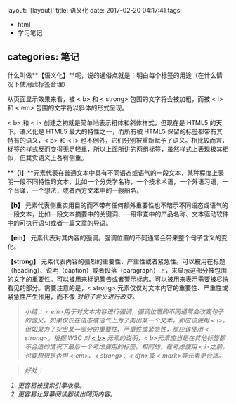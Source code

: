 layout: '[layout]'
title: 语义化
date: 2017-02-20 04:17:41
tags:
- html
- 学习笔记

categories: 笔记
---


什么叫做**【语义化】**呢，说的通俗点就是：明白每个标签的用途（在什么情况下使用此标签合理）

<!--more-->

从页面显示效果来看，被 < b> 和 < strong> 包围的文字将会被加粗，而被 < i> 和 < em> 包围的文字将以斜体的形式呈现。

< b> 和 < i> 创建之初就是简单地表示粗体和斜体样式，但现在是 HTML5 的天下。语义化是 HTML5 最大的特性之一，而所有被 HTML5 保留的标签都带有其特有的语义，< b> 和 < i> 也不例外，它们分别被重新赋予了语义。相比较而言，标签的样式反而变得无足轻重，所以上面所讲的两组标签，虽然样式上表现极其相似，但其实语义上各有侧重。

**【i】**元素代表在普通文本中具有不同语态或语气的一段文本，某种程度上表明一段不同特性的文本，比如一个分类学名称，一个技术术语，一个外语习语，一个音译，一个想法，或者西方文本中的一艘船名。

**【b】** 元素代表侧重实用目的而不带有任何额外重要性也不暗示不同语态或语气的一段文本，比如一段文本摘要中的关键词、一段审查中的产品名称、文本驱动软件中的可执行语句或者一篇文章的导语。

**【em】** 元素代表对其内容的强调。强调位置的不同通常会带来整个句子含义的变化。

**【strong】**  元素代表内容的强烈的重要性、严重性或者紧急性。可以被用在标题（heading）、说明（caption）或者段落（paragraph）上，来显示这部分被包围的文字的重要性。可以被用来标记警告或者警示标志。可以被用来表示需要被尽快看见的部分。需要注意的是，< strong> 元素仅仅对文本内容的重要性、严重性或紧急性产生作用，而不像 <em> 对句子含义进行改变。

>小结：
< em>用于对文本内容进行强调，强调位置的不同通常会改变句子的含义。如果仅仅在语态或语气上为了突出某一个文本，那应该使用 < i>。但如果为了突出某一部分的重要性、严重性或紧急性，那应该使用 < strong>。根据 W3C 对 [< b>](https://www.w3.org/TR/html5/text-level-semantics.html#the-b-element) 元素的说明，< b>元素应当是在其他标签都不合适的情况下最后一个考虑使用的标签。相同的，在考虑使用 < i>之前，也要想想是否用 < em>、< strong>、< dfn>或 < mark>等元素更合适。

>好处：
1. 更容易被搜索引擎收录。
2. 更容易让屏幕阅读器读出网页内容。






